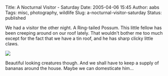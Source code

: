 Title: A Nocturnal Visitor - Saturday
Date: 2005-04-06 15:45
Author: aabs
Tags: misc, photography, wildlife
Slug: a-nocturnal-visitor-saturday
Status: published

We had a visitor the other night. A Ring-tailed Possum. This little fellow has been creeping around on our roof lately. That wouldn't bother me too much except for the fact that we have a tin roof, and he has sharp clicky little claws.

![](http://www.answers.com/main/content/wp/en/c/c1/Common-Brushtail-Possum-411.jpg)

Beautiful looking creatures though. And we shall have to keep a supply of bananas around the house. Maybe we can domesticate him...

